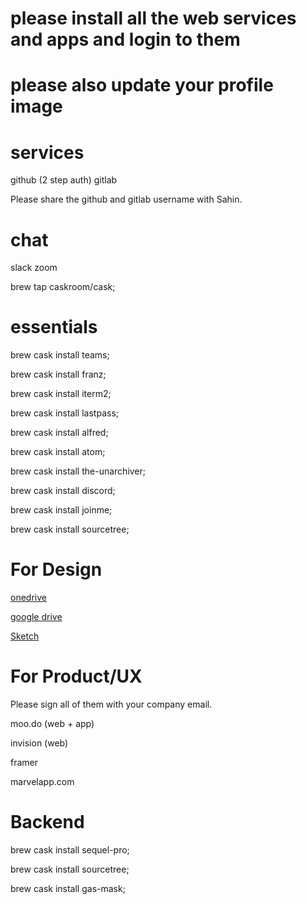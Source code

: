 # please install all the web services and apps and login to them 
# please also update your profile image



# services
github (2 step auth)
gitlab 

Please share the github and gitlab username with Sahin.

# chat
slack
zoom 


brew tap caskroom/cask;


# essentials 

brew cask install teams;

brew cask install franz;

brew cask install iterm2;

brew cask install lastpass;

brew cask install alfred;

brew cask install atom;

brew cask install the-unarchiver;

brew cask install discord;

brew cask install joinme;

brew cask install sourcetree;

# For Design

[onedrive](https://itunes.apple.com/us/app/onedrive/id823766827?mt=12)

[google drive](https://itunes.apple.com/us/app/onedrive/id823766827?mt=12)

[Sketch](https://www.google.com/drive/download/)

# For Product/UX

Please sign all of them with your company email.

moo.do (web + app)

invision (web)

framer

marvelapp.com


# Backend

brew cask install sequel-pro;

brew cask install sourcetree;

brew cask install gas-mask;
